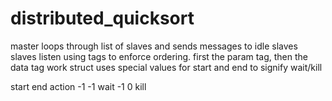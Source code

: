 # distributed_quicksort

master loops through list of slaves and sends messages to idle slaves
slaves listen using tags to enforce ordering. first the param tag, then the data tag
work struct uses special values for start and end to signify wait/kill

start	end	action
-1		-1	wait
-1		0		kill
